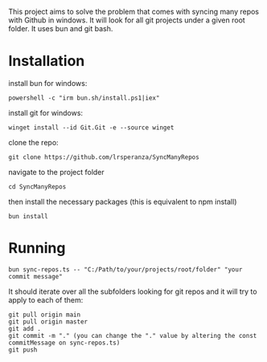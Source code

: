 
This project aims to solve the problem that comes with syncing many repos with Github in windows. It will look for all git projects under a given root folder.
It uses bun and git bash.



# Installation

install bun for windows:
```
powershell -c "irm bun.sh/install.ps1|iex"
```

install git for windows:
```
winget install --id Git.Git -e --source winget
```

clone the repo:
```
git clone https://github.com/lrsperanza/SyncManyRepos
```

navigate to the project folder
```
cd SyncManyRepos
```

then install the necessary packages (this is equivalent to npm install)
```
bun install
```


# Running

```
bun sync-repos.ts -- "C:/Path/to/your/projects/root/folder" "your commit message"
```

It should iterate over all the subfolders looking for git repos and it will try to apply to each of them:
```
git pull origin main
git pull origin master
git add .
git commit -m "." (you can change the "." value by altering the const commitMessage on sync-repos.ts)
git push
```

